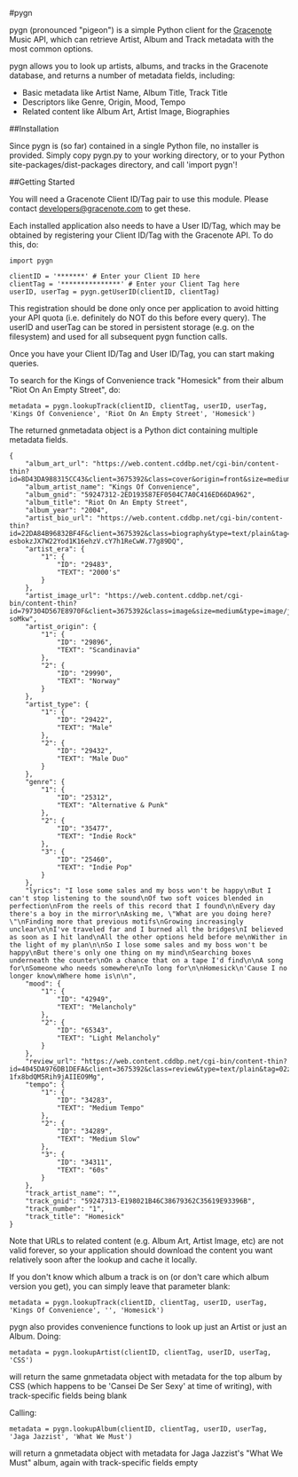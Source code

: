 #pygn

pygn (pronounced "pigeon") is a simple Python client for the <a href="http://www.gracenote.com">Gracenote</a> Music API, which can retrieve Artist, Album and Track metadata with the most common options.

pygn allows you to look up artists, albums, and tracks in the Gracenote database, and returns a number of metadata fields, including:

* Basic metadata like Artist Name, Album Title, Track Title
* Descriptors like Genre, Origin, Mood, Tempo
* Related content like Album Art, Artist Image, Biographies

##Installation

Since pygn is (so far) contained in a single Python file, no installer is provided. Simply copy pygn.py to your working directory, or to your Python site-packages/dist-packages directory, and call 'import pygn'!

##Getting Started

You will need a Gracenote Client ID/Tag pair to use this module. Please contact developers@gracenote.com to get these.

Each installed application also needs to have a User ID/Tag, which may be obtained by registering your Client ID/Tag with the Gracenote API. To do this, do:

	import pygn

	clientID = '*******' # Enter your Client ID here
	clientTag = '***************' # Enter your Client Tag here
	userID, userTag = pygn.getUserID(clientID, clientTag)

This registration should be done only once per application to avoid hitting your API quota (i.e. definitely do NOT do this before every query). The userID and userTag can be stored in persistent storage (e.g. on the filesystem) and used for all subsequent pygn function calls.

Once you have your Client ID/Tag and User ID/Tag, you can start making queries.

To search for the Kings of Convenience track "Homesick" from their album "Riot On An Empty Street", do:

	metadata = pygn.lookupTrack(clientID, clientTag, userID, userTag, 'Kings Of Convenience', 'Riot On An Empty Street', 'Homesick')

The returned gnmetadata object is a Python dict containing multiple metadata fields.
	
	{
	    "album_art_url": "https://web.content.cddbp.net/cgi-bin/content-thin?id=8D43DA988315CC43&client=3675392&class=cover&origin=front&size=medium&type=image/jpeg&tag=02EtNKHYoxbmX81TvhkE3fi9TqbeRGUtLtq0..8BHgwpPbeO8Qr83xuw", 
	    "album_artist_name": "Kings Of Convenience", 
	    "album_gnid": "59247312-2ED193587EF0504C7A0C416ED66DA962", 
	    "album_title": "Riot On An Empty Street", 
	    "album_year": "2004", 
	    "artist_bio_url": "https://web.content.cddbp.net/cgi-bin/content-thin?id=22DA84B96832BF4F&client=3675392&class=biography&type=text/plain&tag=02UUefhCnS5BJ-esbokzJX7W22Yod1K16ehzV.cY7h1ReCwW.77g89DQ", 
	    "artist_era": {
	        "1": {
	            "ID": "29483", 
	            "TEXT": "2000's"
	        }
	    }, 
	    "artist_image_url": "https://web.content.cddbp.net/cgi-bin/content-thin?id=797304D567E8970F&client=3675392&class=image&size=medium&type=image/jpeg&tag=02pI.mKJmjXrmvZQ6Q18X8klZChtwp7oGtZDaoINl3OcH7owTe-soMkw", 
	    "artist_origin": {
	        "1": {
	            "ID": "29896", 
	            "TEXT": "Scandinavia"
	        }, 
	        "2": {
	            "ID": "29990", 
	            "TEXT": "Norway"
	        }
	    }, 
	    "artist_type": {
	        "1": {
	            "ID": "29422", 
	            "TEXT": "Male"
	        }, 
	        "2": {
	            "ID": "29432", 
	            "TEXT": "Male Duo"
	        }
	    }, 
	    "genre": {
	        "1": {
	            "ID": "25312", 
	            "TEXT": "Alternative & Punk"
	        }, 
	        "2": {
	            "ID": "35477", 
	            "TEXT": "Indie Rock"
	        }, 
	        "3": {
	            "ID": "25460", 
	            "TEXT": "Indie Pop"
	        }
	    }, 
	    "lyrics": "I lose some sales and my boss won't be happy\nBut I can't stop listening to the sound\nOf two soft voices blended in perfection\nFrom the reels of this record that I found\n\nEvery day there's a boy in the mirror\nAsking me, \"What are you doing here?\"\nFinding more that previous motifs\nGrowing increasingly unclear\n\nI've traveled far and I burned all the bridges\nI believed as soon as I hit land\nAll the other options held before me\nWither in the light of my plan\n\nSo I lose some sales and my boss won't be happy\nBut there's only one thing on my mind\nSearching boxes underneath the counter\nOn a chance that on a tape I'd find\n\nA song for\nSomeone who needs somewhere\nTo long for\n\nHomesick\n'Cause I no longer know\nWhere home is\n\n", 
	    "mood": {
	        "1": {
	            "ID": "42949", 
	            "TEXT": "Melancholy"
	        }, 
	        "2": {
	            "ID": "65343", 
	            "TEXT": "Light Melancholy"
	        }
	    }, 
	    "review_url": "https://web.content.cddbp.net/cgi-bin/content-thin?id=4045DA976DB1DEFA&client=3675392&class=review&type=text/plain&tag=02z.AZyq.HafSMqFFd.hLuKZpc.Vz8gOn-1fx8bdQM5Rih9jAIIEO9Mg", 
	    "tempo": {
	        "1": {
	            "ID": "34283", 
	            "TEXT": "Medium Tempo"
	        }, 
	        "2": {
	            "ID": "34289", 
	            "TEXT": "Medium Slow"
	        }, 
	        "3": {
	            "ID": "34311", 
	            "TEXT": "60s"
	        }
	    }, 
	    "track_artist_name": "", 
	    "track_gnid": "59247313-E198021B46C38679362C35619E93396B", 
	    "track_number": "1", 
	    "track_title": "Homesick"
	}
	
Note that URLs to related content (e.g. Album Art, Artist Image, etc) are not valid forever, so your application should download the content you want relatively soon after the lookup and cache it locally.

If you don't know which album a track is on (or don't care which album version you get), you can simply leave that parameter blank:

	metadata = pygn.lookupTrack(clientID, clientTag, userID, userTag, 'Kings Of Convenience', '', 'Homesick')

pygn also provides convenience functions to look up just an Artist or just an Album. Doing:

	metadata = pygn.lookupArtist(clientID, clientTag, userID, userTag, 'CSS')

will return the same gnmetadata object with metadata for the top album by CSS (which happens to be 'Cansei De Ser Sexy' at time of writing), with track-specific fields being blank

Calling:

	metadata = pygn.lookupAlbum(clientID, clientTag, userID, userTag, 'Jaga Jazzist', 'What We Must')

will return a gnmetadata object with metadata for Jaga Jazzist's "What We Must" album, again with track-specific fields empty
